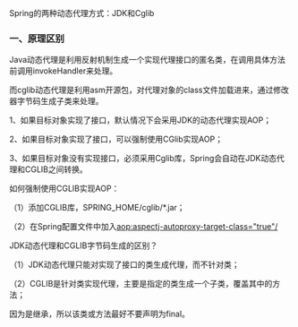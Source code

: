 Spring的两种动态代理方式：JDK和Cglib

### 一、原理区别

Java动态代理是利用反射机制生成一个实现代理接口的匿名类，在调用具体方法前调用invokeHandler来处理。

而cglib动态代理是利用asm开源包，对代理对象的class文件加载进来，通过修改器字节码生成子类来处理。

1、如果目标对象实现了接口，默认情况下会采用JDK的动态代理实现AOP；

2、如果目标对象实现了接口，可以强制使用CGlib实现AOP；

3、如果目标对象没有实现接口，必须采用Cglib库，Spring会自动在JDK动态代理和CGLIB之间转换。

如何强制使用CGLIB实现AOP：

（1）添加CGLIB库，SPRING_HOME/cglib/*.jar；

（2）在Spring配置文件中加入<aop:aspectj-autoproxy-target-class="true"/>

JDK动态代理和CGLIB字节码生成的区别？

（1）JDK动态代理只能对实现了接口的类生成代理，而不针对类；

（2）CGLIB是针对类实现代理，主要是指定的类生成一个子类，覆盖其中的方法；

因为是继承，所以该类或方法最好不要声明为final。
